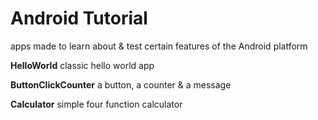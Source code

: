 # Android Tutorial
apps made to learn about &amp; test certain features of the Android platform

**HelloWorld** classic hello world app

**ButtonClickCounter** a button, a counter &amp; a message

**Calculator** simple four function calculator